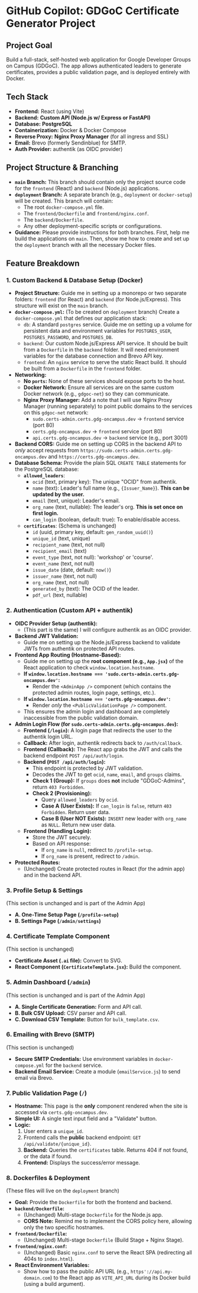 # **GitHub Copilot: GDGoC Certificate Generator Project**

## **Project Goal**

Build a full-stack, self-hosted web application for Google Developer Groups on Campus (GDGoC). The app allows authenticated leaders to generate certificates, provides a public validation page, and is deployed entirely with Docker.

## **Tech Stack**

* **Frontend:** React (using Vite)  
* **Backend:** **Custom API (Node.js w/ Express or FastAPI)**  
* **Database:** **PostgreSQL**  
* **Containerization:** Docker & Docker Compose  
* **Reverse Proxy:** **Nginx Proxy Manager** (for all ingress and SSL)  
* **Email:** Brevo (formerly Sendinblue) for SMTP.  
* **Auth Provider:** authentik (as OIDC provider)

## **Project Structure & Branching**

* **`main` Branch:** This branch should contain only the project source code for the `frontend` (React) and `backend` (Node.js) applications.  
* **`deployment` Branch:** A separate branch (e.g., `deployment` or `docker-setup`) will be created. This branch will contain:  
  * The root `docker-compose.yml` file.  
  * The `frontend/Dockerfile` and `frontend/nginx.conf`.  
  * The `backend/Dockerfile`.  
  * Any other deployment-specific scripts or configurations.  
* **Guidance:** Please provide instructions for both branches. First, help me build the applications on `main`. Then, show me how to create and set up the `deployment` branch with all the necessary Docker files.

## **Feature Breakdown**

### **1\. Custom Backend & Database Setup (Docker)**

* **Project Structure:** Guide me in setting up a monorepo or two separate folders: `frontend` (for React) and `backend` (for Node.js/Express). This structure will exist on the `main` branch.  
* **`docker-compose.yml`:** (To be created on `deployment` branch) Create a `docker-compose.yml` that defines our application stack:  
  * `db`: A standard `postgres` service. Guide me on setting up a volume for persistent data and environment variables for `POSTGRES_USER`, `POSTGRES_PASSWORD`, and `POSTGRES_DB`.  
  * `backend`: Our custom Node.js/Express API service. It should be built from a `Dockerfile` in the `backend` folder. It will need environment variables for the database connection and Brevo API key.  
  * `frontend`: An `nginx` service to serve the static React build. It should be built from a `Dockerfile` in the `frontend` folder.  
* **Networking:**  
  * **No `ports`:** None of these services should expose ports to the host.  
  * **Docker Network:** Ensure all services are on the same custom Docker network (e.g., `gdgoc-net`) so they can communicate.  
  * **Nginx Proxy Manager:** Add a note that I will use Nginx Proxy Manager (running separately) to point public domains to the services on this `gdgoc-net` network:  
    * `sudo.certs-admin.certs.gdg-oncampus.dev` \-\> `frontend` service (port 80\)  
    * `certs.gdg-oncampus.dev` \-\> `frontend` service (port 80\)  
    * `api.certs.gdg-oncampus.dev` \-\> `backend` service (e.g., port 3001\)  
* **Backend CORS:** Guide me on setting up CORS in the backend API to *only* accept requests from `https://sudo.certs-admin.certs.gdg-oncampus.dev` and `https://certs.gdg-oncampus.dev`.  
* **Database Schema:** Provide the plain SQL `CREATE TABLE` statements for the PostgreSQL database:  
  * **`allowed_leaders`**:  
    * `ocid` (text, primary key): The unique "OCID" from authentik.  
    * `name` (text): Leader's full name (e.g., `{Issuer_Name}`). **This can be updated by the user.**  
    * `email` (text, unique): Leader's email.  
    * `org_name` (text, nullable): The leader's org. **This is set once on first login.**  
    * `can_login` (boolean, default: true): To enable/disable access.  
  * **`certificates`**: (Schema is unchanged)  
    * `id` (uuid, primary key, default: `gen_random_uuid()`)  
    * `unique_id` (text, unique)  
    * `recipient_name` (text, not null)  
    * `recipient_email` (text)  
    * `event_type` (text, not null): 'workshop' or 'course'.  
    * `event_name` (text, not null)  
    * `issue_date` (date, default: `now()`)  
    * `issuer_name` (text, not null)  
    * `org_name` (text, not null)  
    * `generated_by` (text): The OCID of the leader.  
    * `pdf_url` (text, nullable)

### **2\. Authentication (Custom API \+ authentik)**

* **OIDC Provider Setup (authentik):**  
  * (This part is the same) I will configure authentik as an OIDC provider.  
* **Backend JWT Validation:**  
  * Guide me on setting up the Node.js/Express backend to validate JWTs from authentik on protected API routes.  
* **Frontend App Routing (Hostname-Based):**  
  * Guide me on setting up the **root component (e.g., `App.jsx`)** of the React application to check `window.location.hostname`.  
  * **If `window.location.hostname === 'sudo.certs-admin.certs.gdg-oncampus.dev'`:**  
    * Render the `<AdminApp />` component (which contains the protected admin routes, login page, settings, etc.).  
  * **If `window.location.hostname === 'certs.gdg-oncampus.dev'`:**  
    * Render *only* the `<PublicValidationPage />` component.  
  * This ensures the admin login and dashboard are completely inaccessible from the public validation domain.  
* **Admin Login Flow (for `sudo.certs-admin.certs.gdg-oncampus.dev`):**  
  * **Frontend (`/login`):** A login page that redirects the user to the authentik login URL.  
  * **Callback:** After login, authentik redirects back to `/auth/callback`.  
  * **Frontend (Callback):** The React app grabs the JWT and calls the backend endpoint `POST /api/auth/login`.  
  * **Backend (`POST /api/auth/login`):**  
    * This endpoint is protected by JWT validation.  
    * Decodes the JWT to get `ocid`, `name`, `email`, and `groups` claims.  
    * **Check 1 (Group):** If `groups` does **not** include "GDGoC-Admins", return `403 Forbidden`.  
    * **Check 2 (Provisioning):**  
      * Query `allowed_leaders` by `ocid`.  
      * **Case A (User Exists):** If `can_login` is `false`, return `403 Forbidden`. Return user data.  
      * **Case B (User NOT Exists):** `INSERT` new leader with `org_name` as `NULL`. Return new user data.  
  * **Frontend (Handling Login):**  
    * Store the JWT securely.  
    * Based on API response:  
      * If `org_name` is `null`, redirect to `/profile-setup`.  
      * If `org_name` is present, redirect to `/admin`.  
* **Protected Routes:**  
  * (Unchanged) Create protected routes in React (for the admin app) and in the backend API.

### **3\. Profile Setup & Settings**

(This section is unchanged and is part of the Admin App)

* **A. One-Time Setup Page (`/profile-setup`)**  
* **B. Settings Page (`/admin/settings`)**

### **4\. Certificate Template Component**

(This section is unchanged)

* **Certificate Asset (`.ai` file):** Convert to SVG.  
* **React Component (`CertificateTemplate.jsx`):** Build the component.

### **5\. Admin Dashboard (`/admin`)**

(This section is unchanged and is part of the Admin App)

* **A. Single Certificate Generation:** Form and API call.  
* **B. Bulk CSV Upload:** CSV parser and API call.  
* **C. Download CSV Template:** Button for `bulk_template.csv`.

### **6\. Emailing with Brevo (SMTP)**

(This section is unchanged)

* **Secure SMTP Credentials:** Use environment variables in `docker-compose.yml` for the `backend` service.  
* **Backend Email Service:** Create a module (`emailService.js`) to send email via Brevo.

### **7\. Public Validation Page (`/`)**

* **Hostname:** This page is the **only** component rendered when the site is accessed via `certs.gdg-oncampus.dev`.  
* **Simple UI:** A single text input field and a "Validate" button.  
* **Logic:**  
  1. User enters a `unique_id`.  
  2. Frontend calls the **public** backend endpoint: `GET /api/validate/{unique_id}`.  
  3. **Backend:** Queries the `certificates` table. Returns 404 if not found, or the data if found.  
  4. **Frontend:** Displays the success/error message.

### **8\. Dockerfiles & Deployment**

(These files will live on the `deployment` branch)

* **Goal:** Provide the `Dockerfile` for both the frontend and backend.  
* **`backend/Dockerfile`:**  
  * (Unchanged) Multi-stage `Dockerfile` for the Node.js app.  
  * **CORS Note:** Remind me to implement the CORS policy here, allowing only the two specific hostnames.  
* **`frontend/Dockerfile`:**  
  * (Unchanged) Multi-stage `Dockerfile` (Build Stage \+ Nginx Stage).  
* **`frontend/nginx.conf`:**  
  * (Unchanged) Basic `nginx.conf` to serve the React SPA (redirecting all 404s to `index.html`).  
* **React Environment Variables:**  
  * Show how to pass the public API URL (e.g., `https'://api.my-domain.com`) to the React app as `VITE_API_URL` during its Docker build (using a build argument).

